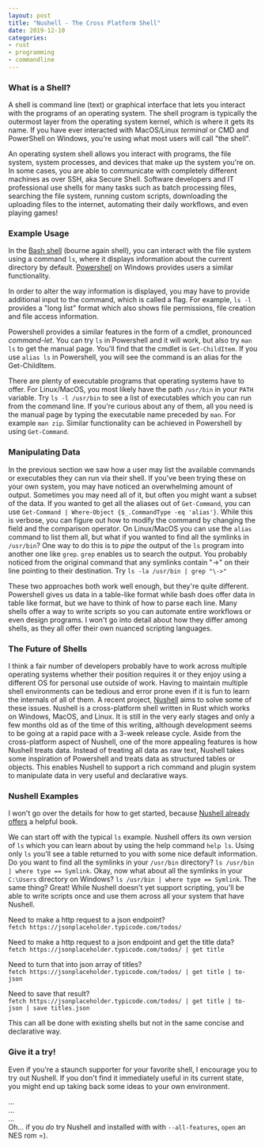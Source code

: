 ```yaml
---
layout: post
title: "Nushell - The Cross Platform Shell"
date: 2019-12-10
categories:
- rust
- programming
- commandline
---
```

### What is a Shell?

A shell is command line (text) or graphical interface that lets you interact with the programs of an operating system.
The shell program is typically the outermost layer from the operating system kernel, which is where it gets its name.
If you have ever interacted with MacOS/Linux *terminal* or CMD and PowerShell on Windows, you're using what most users will call "the shell".

An operating system shell allows you interact with programs, the file system, system processes, and devices that make up the system you're on.
In some cases, you are able to communicate with completely different machines as over SSH, aka Secure Shell.
Software developers and IT professional use shells for many tasks such as batch processing files, searching the file system, running custom scripts, downloading the uploading files to the internet, automating their daily workflows, and even playing games!

### Example Usage

In the [Bash shell](https://en.wikipedia.org/wiki/Bash_%28Unix_shell%29) (bourne again shell), you can interact with the file system using a command `ls`,
where it displays information about the current directory by default.
[Powershell](https://docs.microsoft.com/en-us/powershell/) on Windows provides users a similar functionality. 

In order to alter the way information is displayed,
you may have to provide additional input to the command,
which is called a flag.
For example, `ls -l` provides a "long list" format which also shows file permissions, file creation and file access information.

Powershell provides a similar features in the form of a cmdlet, pronounced _command-let_.
You can try `ls` in Powershell and it will work, but also try `man ls` to get the manual page.
You'll find that the cmdlet is `Get-ChildItem`.
If you use `alias ls` in Powershell,
you will see the command is an alias for the Get-ChildItem.

There are plenty of executable programs that operating systems have to offer.
For Linux/MacOS,
you most likely have the path `/usr/bin` in your `PATH` variable.
Try `ls -l /usr/bin` to see a list of executables which you can run from the command line.
If you're curious about any of them,
all you need is the manual page by typing the executable name preceded by `man`.
For example `man zip`.
Similar functionality can be achieved in Powershell by using `Get-Command`.

### Manipulating Data

In the previous section we saw how a user may list the available commands or executables they can run via their shell.
If you've been trying these on your own system,
you may have noticed an overwhelming amount of output.
Sometimes you may need all of it,
but often you might want a subset of the data.
If you wanted to get all the aliases out of `Get-Command`,
you can use `Get-Command | Where-Object {$_.CommandType -eq 'alias'}`.
While this is verbose,
you can figure out how to modify the command by changing the field and the comparison operator.
On Linux/MacOS you can use the `alias` command to list them all,
but what if you wanted to find all the symlinks in `/usr/bin`?
One way to do this is to _pipe_ the output of the `ls` program into another one like `grep`.
`grep` enables us to search the output.
You probably noticed from the original command that any symlinks contain "->" on their line pointing to their destination.
Try `ls -la /usr/bin | grep "\->"`

These two approaches both work well enough, but they're quite different.
Powershell gives us data in a table-like format while bash does offer data in table like format, but we have to think of how to parse each line.
Many shells offer a way to write scripts so you can automate entire workflows or even design programs.
I won't go into detail about how they differ among shells, as they all offer their own nuanced scripting languages.


### The Future of Shells
I think a fair number of developers probably have to work across multiple operating systems whether their position requires it or they enjoy using a different OS for personal use outside of work.
Having to maintain multiple shell environments can be tedious and error prone even if it is fun to learn the internals of all of them.
A recent project, [Nushell](https://www.nushell.sh/) aims to solve some of these issues.
Nushell is a cross-platform shell written in Rust which works on Windows, MacOS, and Linux.
It is still in the very early stages and only a few months old as of the time of this writing,
although development seems to be going at a rapid pace with a 3-week release cycle.
Aside from the cross-platform aspect of Nushell,
one of the more appealing features is how Nushell treats data.
Instead of treating all data as raw text,
Nushell takes some inspiration of Powershell and treats data as structured tables or objects.
This enables Nushell to support a rich command and plugin system to manipulate data in very useful and declarative ways.

### Nushell Examples
I won't go over the details for how to get started, 
because [Nushell already offers](https://book.nushell.sh/) a helpful book.

We can start off with the typical `ls` example.
Nushell offers its own version of `ls` which you can learn about by using the help command `help ls`.
Using only `ls` you'll see a table returned to you with some nice default information.
Do you want to find all the symlinks in your `/usr/bin` directory?
`ls /usr/bin | where type == Symlink`.
Okay, now what about all the symlinks in your `C:\Users` directory on Windows?
`ls /usr/bin | where type == Symlink`.
The same thing? Great!
While Nushell doesn't yet support scripting,
you'll be able to write scripts once and use them across all your system that have Nushell.

Need to make a http request to a json endpoint?  
`fetch https://jsonplaceholder.typicode.com/todos/`

Need to make a http request to a json endpoint and get the title data?  
`fetch https://jsonplaceholder.typicode.com/todos/ | get title`

Need to turn that into json array of titles?  
`fetch https://jsonplaceholder.typicode.com/todos/ | get title | to-json`

Need to save that result?  
`fetch https://jsonplaceholder.typicode.com/todos/ | get title | to-json | save titles.json`

This can all be done with existing shells but not in the same concise and declarative way.

### Give it a try!
Even if you're a staunch supporter for your favorite shell,
I encourage you to try out Nushell.
If you don't find it immediately useful in its current state,
you might end up taking back some ideas to your own environment.


...  
...  
...  
Oh... if you _do_ try Nushell and installed with with `--all-features`, `open` an NES rom =).

